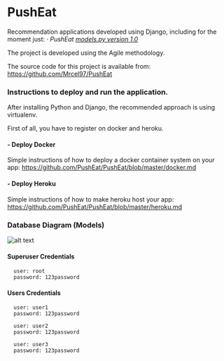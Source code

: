 # PushEat
Recommendation applications developed using Django, including for the moment just:
    *· PushEat [models.py version 1.0](food/models.py)*
    
The project is developed using the Agile methodology.

The source code for this project is available from: https://github.com/Mrcel97/PushEat   
### Instructions to deploy and run the application.
After installing Python and Django, the recommended approach is using virtualenv.

First of all, you have to register on docker and heroku.

#### - Deploy Docker
Simple instructions of how to deploy a docker container system on your app:
https://github.com/PushEat/PushEat/blob/master/docker.md

#### - Deploy Heroku
Simple instructions of how to make heroku host your app: 
https://github.com/PushEat/PushEat/blob/master/heroku.md

### Database Diagram (Models)

![alt text](media/DatabaseDiagram.png)


#### Superuser Credentials
      user: root
      password: 123password
      

#### Users Credentials
      user: user1
      password: 123password
      
      user: user2
      password: 123password
      
      user: user3
      password: 123password
